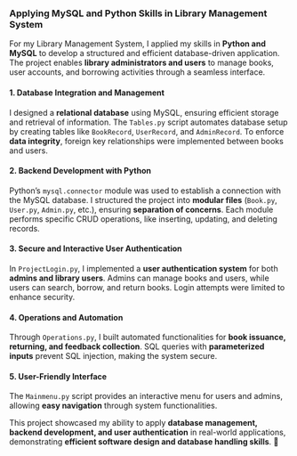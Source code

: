 ### **Applying MySQL and Python Skills in Library Management System**  

For my Library Management System, I applied my skills in **Python and MySQL** to develop a structured and efficient database-driven application. The project enables **library administrators and users** to manage books, user accounts, and borrowing activities through a seamless interface.  

#### **1. Database Integration and Management**  
I designed a **relational database** using MySQL, ensuring efficient storage and retrieval of information. The `Tables.py` script automates database setup by creating tables like `BookRecord`, `UserRecord`, and `AdminRecord`. To enforce **data integrity**, foreign key relationships were implemented between books and users.  

#### **2. Backend Development with Python**  
Python’s `mysql.connector` module was used to establish a connection with the MySQL database. I structured the project into **modular files** (`Book.py`, `User.py`, `Admin.py`, etc.), ensuring **separation of concerns**. Each module performs specific CRUD operations, like inserting, updating, and deleting records.  

#### **3. Secure and Interactive User Authentication**  
In `ProjectLogin.py`, I implemented a **user authentication system** for both **admins and library users**. Admins can manage books and users, while users can search, borrow, and return books. Login attempts were limited to enhance security.  

#### **4. Operations and Automation**  
Through `Operations.py`, I built automated functionalities for **book issuance, returning, and feedback collection**. SQL queries with **parameterized inputs** prevent SQL injection, making the system secure.  

#### **5. User-Friendly Interface**  
The `Mainmenu.py` script provides an interactive menu for users and admins, allowing **easy navigation** through system functionalities.  

This project showcased my ability to apply **database management, backend development, and user authentication** in real-world applications, demonstrating **efficient software design and database handling skills**. 🚀
